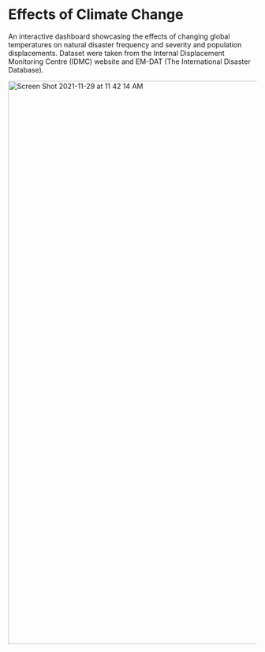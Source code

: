<h1> Effects of Climate Change </h1>

An interactive dashboard showcasing the effects of changing global temperatures on natural disaster frequency and severity and population displacements.
Dataset were taken from the Internal Displacement Monitoring Centre (IDMC) website and EM-DAT (The International Disaster Database).

<img width="1143" alt="Screen Shot 2021-11-29 at 11 42 14 AM" src="https://user-images.githubusercontent.com/48578299/143924649-ac292277-36d9-4a21-bd06-366351467a79.png">
